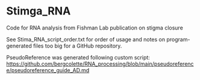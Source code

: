 # Stimga_RNA
Code for RNA analysis from Fishman Lab publication on stigma closure 

See Stima_RNA_script_order.txt for order of usage and notes on program-generated files too big for a GitHub repository.

PseudoReference was generated following custom script: https://github.com/bergcolette/RNA_processing/blob/main/pseudoreference/pseudoreference_guide_AD.md
